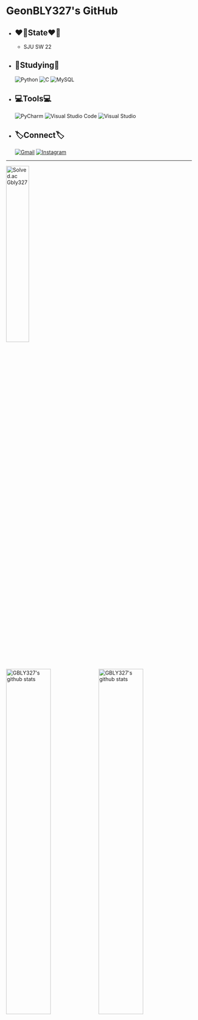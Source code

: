 # __GeonBLY327's GitHub__

- ## ❤️‍🔥State❤️‍🔥
    - SJU SW 22
- ## 📝Studying📝
    ![Python](https://img.shields.io/badge/python-3670AB?style=for-the-badge&logo=python&logoColor=ffdd54) ![C](https://img.shields.io/badge/c-%2300599C.svg?style=for-the-badge&logo=c&logoColor=white)  ![MySQL](https://img.shields.io/badge/MySQL-4479A1?style=for-the-badge&logo=mysql&logoColor=white)
- ## 💻Tools💻
    ![PyCharm](https://img.shields.io/badge/pycharm-143?style=for-the-badge&logo=pycharm&logoColor=black&color=black&labelColor=green) ![Visual Studio Code](https://img.shields.io/badge/Visual%20Studio%20Code-0078d7.svg?style=for-the-badge&logo=visual-studio-code&logoColor=white) ![Visual Studio](https://img.shields.io/badge/Visual%20Studio-5C2D91.svg?style=for-the-badge&logo=visual-studio&logoColor=white)
- ## 🏷️Connect🏷️
    [![Gmail](https://img.shields.io/badge/Gmail-D14836?style=for-the-badge&logo=gmail&logoColor=white)](mailto:kimgunmin77@gmail.com) [![Instagram](https://img.shields.io/badge/Instagram-%23E4405F.svg?style=for-the-badge&logo=Instagram&logoColor=white&link=https://www.instagram.com/geon_bly327/)](https://www.instagram.com/geon_bly327)
***

<a href = "https://solved.ac/profile/kimgunmin77"><img align="center" width="35%" src="http://mazassumnida.wtf/api/v2/generate_badge?boj=kimgunmin77" alt="Solved.ac Gbly327"/></a><br>
<img align="center" width="49%" src="https://github-readme-stats.vercel.app/api?username=GEONBLY327&show_icons=true&theme=panda" alt="GBLY327's github stats" />
<img align="center" width="49%" src="https://github-readme-stats.vercel.app/api/top-langs/?username=GEONBLY327&layout=compact&theme=tokyonight&langs_count=6" alt="GBLY327's github stats"/>